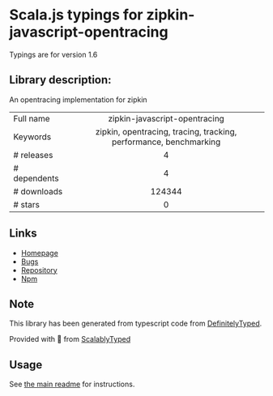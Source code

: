 
# Scala.js typings for zipkin-javascript-opentracing

Typings are for version 1.6

## Library description:
An opentracing implementation for zipkin

|                    |                 |
| ------------------ | :-------------: |
| Full name          | zipkin-javascript-opentracing |
| Keywords           | zipkin, opentracing, tracing, tracking, performance, benchmarking |
| # releases         | 4 |
| # dependents       | 4 |
| # downloads        | 124344 |
| # stars            | 0 |

## Links
- [Homepage](https://github.com/DanielMSchmidt/zipkin-javascript-opentracing#readme)
- [Bugs](https://github.com/DanielMSchmidt/zipkin-javascript-opentracing/issues)
- [Repository](https://github.com/DanielMSchmidt/zipkin-javascript-opentracing)
- [Npm](https://www.npmjs.com/package/zipkin-javascript-opentracing)
    


## Note
This library has been generated from typescript code from [DefinitelyTyped](https://definitelytyped.org).

Provided with :purple_heart: from [ScalablyTyped](https://github.com/oyvindberg/ScalablyTyped)

## Usage
See [the main readme](../../readme.md) for instructions.


